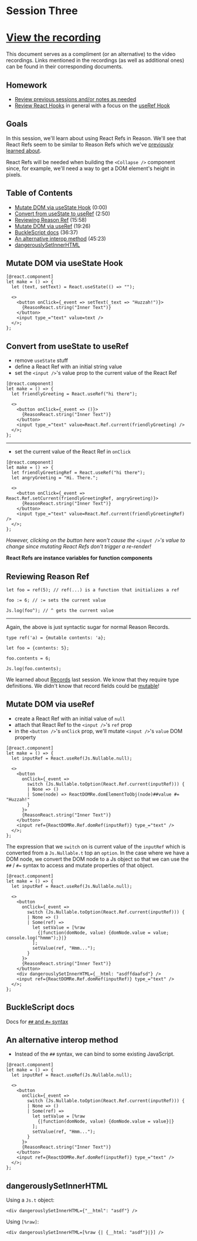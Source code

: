 # Session Three

# [View the recording](https://drive.google.com/open?id=13YQOXYnKXIVvI0ZWdGiFEk-tYJI5CYvO)

This document serves as a compliment (or an alternative) to the video recordings. Links mentioned in the recordings (as well as additional ones) can be found in their corresponding documents.

## Homework

- [Review previous sessions and/or notes as needed](https://github.com/persianturtle/reasonml-learning/tree/master/sessions)
- [Review React Hooks](https://reactjs.org/docs/hooks-intro.html) in general with a focus on the [useRef Hook](https://reactjs.org/docs/hooks-reference.html#useref)

## Goals

In this session, we'll learn about using React Refs in Reason. We'll see that React Refs seem to be similar to Reason Refs which we've [previously learned about](https://github.com/persianturtle/reasonml-learning/tree/master/sessions/2#reason-ref).

React Refs will be needed when building the `<Collapse />` component since, for example, we'll need a way to get a DOM element's height in pixels.

## Table of Contents

- [Mutate DOM via useState Hook](#mutate-dom-via-usestate-hook) (0:00)
- [Convert from useState to useRef](#convert-from-usestate-to-useref) (2:50)
- [Reviewing Reason Ref](#reviewing-reason-ref) (15:58)
- [Mutate DOM via useRef](#mutate-dom-via-useref) (19:26)
- [BuckleScript docs](#bucklescript-docs) (36:37)
- [An alternative interop method](#an-alternative-interop-method) (45:23)
- [dangerouslySetInnerHTML](#dangerouslysetinnerhtml)

## Mutate DOM via useState Hook

```reason
[@react.component]
let make = () => {
  let (text, setText) = React.useState(() => "");

  <>
    <button onClick={_event => setText(_text => "Huzzah!")}>
      {ReasonReact.string("Inner Text")}
    </button>
    <input type_="text" value=text />
  </>;
};
```

## Convert from useState to useRef

- remove `useState` stuff
- define a React Ref with an initial string value
- set the `<input />`'s value prop to the current value of the React Ref

```reason
[@react.component]
let make = () => {
  let friendlyGreeting = React.useRef("hi there");

  <>
    <button onClick={_event => ()}>
      {ReasonReact.string("Inner Text")}
    </button>
    <input type_="text" value=React.Ref.current(friendlyGreeting) />
  </>;
};
```

---

- set the current value of the React Ref in `onClick`

```reason
[@react.component]
let make = () => {
  let friendlyGreetingRef = React.useRef("hi there");
  let angryGreeting = "Hi. There.";

  <>
    <button onClick={_event => React.Ref.setCurrent(friendlyGreetingRef, angryGreeting)}>
      {ReasonReact.string("Inner Text")}
    </button>
    <input type_="text" value=React.Ref.current(friendlyGreetingRef) />
  </>;
};
```

_However, clicking on the button here won't cause the `<input />`'s value to change since mutating React Refs don't trigger a re-render!_

**React Refs are instance variables for function components**

## Reviewing Reason Ref

```reason
let foo = ref(5); // ref(...) is a function that initializes a ref

foo := 6; // := sets the current value

Js.log(foo^); // ^ gets the current value
```

---

Again, the above is just syntactic sugar for normal Reason Records.

```reason
type ref('a) = {mutable contents: 'a};

let foo = {contents: 5};

foo.contents = 6;

Js.log(foo.contents);
```

We learned about [Records](https://reasonml.github.io/docs/en/record) last session. We know that they require type definitions. We didn't know that record fields could be [mutable](https://reasonml.github.io/docs/en/mutation)!

## Mutate DOM via useRef

- create a React Ref with an initial value of `null`
- attach that React Ref to the `<input />`'s `ref` prop
- in the `<button />`'s `onClick` prop, we'll mutate `<input />`'s `value` DOM property

```reason
[@react.component]
let make = () => {
  let inputRef = React.useRef(Js.Nullable.null);

  <>
    <button
      onClick={_event =>
        switch (Js.Nullable.toOption(React.Ref.current(inputRef))) {
        | None => ()
        | Some(node) => ReactDOMRe.domElementToObj(node)##value #= "Huzzah!"
        }
      }>
      {ReasonReact.string("Inner Text")}
    </button>
    <input ref={ReactDOMRe.Ref.domRef(inputRef)} type_="text" />
  </>;
};
```

The expression that we `switch` on is current value of the `inputRef` which is converted from a `Js.Nullable.t` top an `option`. In the case where we have a DOM node, we convert the DOM node to a Js object so that we can use the `##` / `#=` syntax to access and mutate properties of that object.

```reason
[@react.component]
let make = () => {
  let inputRef = React.useRef(Js.Nullable.null);

  <>
    <button
      onClick={_event =>
        switch (Js.Nullable.toOption(React.Ref.current(inputRef))) {
        | None => ()
        | Some(ref) =>
          let setValue = [%raw
            {|function(domNode, value) {domNode.value = value; console.log("hmmm");}|}
          ];
          setValue(ref, "Hmm...");
        }
      }>
      {ReasonReact.string("Inner Text")}
    </button>
    <div dangerouslySetInnerHTML={__html: "asdffdaafsd"} />
    <input ref={ReactDOMRe.Ref.domRef(inputRef)} type_="text" />
  </>;
};
```

## BuckleScript docs

Docs for [`##` and `#=` syntax](https://bucklescript.github.io/bucklescript/Manual.html#_binding_to_js_objects)

## An alternative interop method

- Instead of the `##` syntax, we can bind to some existing JavaScript.

```reason
[@react.component]
let make = () => {
  let inputRef = React.useRef(Js.Nullable.null);

  <>
    <button
      onClick={_event =>
        switch (Js.Nullable.toOption(React.Ref.current(inputRef))) {
        | None => ()
        | Some(ref) =>
          let setValue = [%raw
            {|function(domNode, value) {domNode.value = value}|}
          ];
          setValue(ref, "Hmm...");
        }
      }>
      {ReasonReact.string("Inner Text")}
    </button>
    <input ref={ReactDOMRe.Ref.domRef(inputRef)} type_="text" />
  </>;
};
```

## dangerouslySetInnerHTML

Using a `Js.t` object:

```reason
<div dangerouslySetInnerHTML={"__html": "asdf"} />
```

Using `[%raw]`:

```reason
<div dangerouslySetInnerHTML=[%raw {| {__html: "asdf"}|}] />
```
